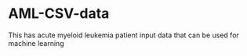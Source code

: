 # AML-CSV-data
This has acute myeloid leukemia patient input data that can be used for machine learning
